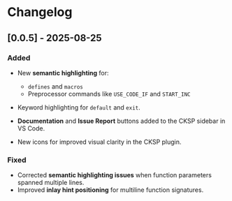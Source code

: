 # Changelog

## \[0.0.5] - 2025-08-25

### Added

* New **semantic highlighting** for:

  * `defines` and `macros`
  * Preprocessor commands like `USE_CODE_IF` and `START_INC`
* Keyword highlighting for `default` and `exit`.
* **Documentation** and **Issue Report** buttons added to the CKSP sidebar in VS Code.
* New icons for improved visual clarity in the CKSP plugin.

### Fixed

* Corrected **semantic highlighting issues** when function parameters spanned multiple lines.
* Improved **inlay hint positioning** for multiline function signatures.

